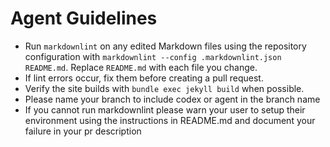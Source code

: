 # Agent Guidelines

- Run `markdownlint` on any edited Markdown files using the repository configuration with `markdownlint --config .markdownlint.json README.md`. Replace `README.md` with each file you change.
- If lint errors occur, fix them before creating a pull request.
- Verify the site builds with `bundle exec jekyll build` when possible.
- Please name your branch to include codex or agent in the branch name
- If you cannot run markdownlint please warn your user to setup their environment using the instructions in README.md and document your failure in your pr description
